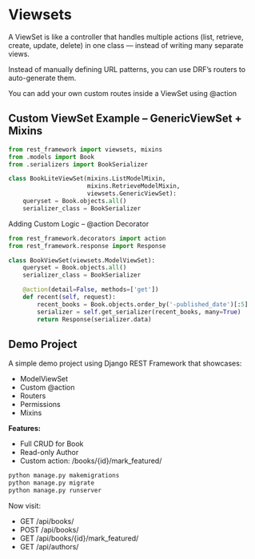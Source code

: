 # Viewsets

A ViewSet is like a controller that handles multiple actions (list, retrieve, create, update, delete) in one class — instead of writing many separate views.

Instead of manually defining URL patterns, you can use DRF’s routers to auto-generate them.

You can add your own custom routes inside a ViewSet using @action

## Custom ViewSet Example – GenericViewSet + Mixins

```python
from rest_framework import viewsets, mixins
from .models import Book
from .serializers import BookSerializer

class BookLiteViewSet(mixins.ListModelMixin,
                      mixins.RetrieveModelMixin,
                      viewsets.GenericViewSet):
    queryset = Book.objects.all()
    serializer_class = BookSerializer
```

Adding Custom Logic – @action Decorator
```python
from rest_framework.decorators import action
from rest_framework.response import Response

class BookViewSet(viewsets.ModelViewSet):
    queryset = Book.objects.all()
    serializer_class = BookSerializer

    @action(detail=False, methods=['get'])
    def recent(self, request):
        recent_books = Book.objects.order_by('-published_date')[:5]
        serializer = self.get_serializer(recent_books, many=True)
        return Response(serializer.data)
```

## Demo Project

A simple demo project using Django REST Framework that showcases:

- ModelViewSet
- Custom @action
- Routers
- Permissions
- Mixins

**Features:**

- Full CRUD for Book
- Read-only Author
- Custom action: /books/{id}/mark_featured/

```bash
python manage.py makemigrations
python manage.py migrate
python manage.py runserver
```

Now visit:

- GET /api/books/
- POST /api/books/
- GET /api/books/{id}/mark_featured/
- GET /api/authors/